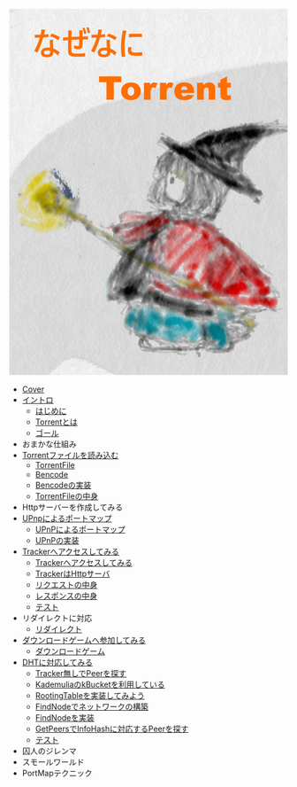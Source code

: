![](cover.jpg)
* [Cover](README.md)
* [イントロ](intro/Intro.md)
   * [はじめに](intro/Introduction.md)
   * [Torrentとは](intro/About.md)
   * [ゴール](intro/Goal.md)
* おまかな仕組み
* [Torrentファイルを読み込む](torrentfile/Torrentfile.md)
   * [TorrentFile](torrentfile/About.md)
   * [Bencode](torrentfile/Bencode.md)
   * [Bencodeの実装](torrentfile/Implementation.md)
   * [TorrentFileの中身](torrentfile/Content.md)
* Httpサーバーを作成してみる
* [UPnpによるポートマップ](upnp/Upnp.md)
   * [UPnPによるポートマップ](upnp/About.md)
   * [UPnPの実装](upnp/Implementation.md)
* [Trackerへアクセスしてみる](tracker/Tracker.md)
   * [Trackerへアクセスしてみる](tracker/About.md)
   * [TrackerはHttpサーバ](tracker/Http.md)
   * [リクエストの中身](tracker/Request.md)
   * [レスポンスの中身](tracker/Response.md)
   * [テスト](tracker/Test.md)
* リダイレクトに対応
   * [リダイレクト](tracker/Redirect.md)
* [ダウンロードゲームへ参加してみる](client/Client.md)
   * [ダウンロードゲーム](client/About.md)
* [DHTに対応してみる](dht/Dht.md)
   * [Tracker無しでPeerを探す](dht/About.md)
   * [KademuliaのkBucketを利用している](dht/kBucket.md)
   * [RootingTableを実装してみよう](dht/kBucketImpl.md)
   * [FindNodeでネットワークの構築](dht/FindNodes.md)
   * [FindNodeを実装](dht/FindNodesImpl.md)
   * [GetPeersでInfoHashに対応するPeerを探す](dht/GetPeers.md)
   * [テスト](dht/Test.md)
* 囚人のジレンマ
* スモールワールド
* PortMapテクニック
